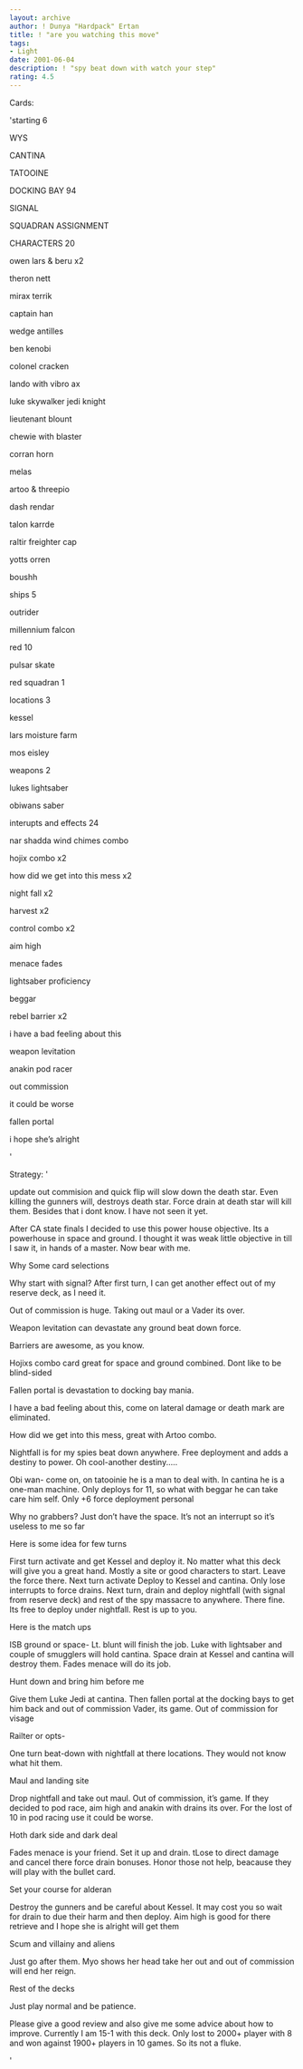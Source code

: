 ```yaml
---
layout: archive
author: ! Dunya "Hardpack" Ertan
title: ! "are you watching this move"
tags:
- Light
date: 2001-06-04
description: ! "spy beat down with watch your step"
rating: 4.5
---
```

Cards: 

'starting 6


WYS

CANTINA

TATOOINE

DOCKING BAY 94

SIGNAL

SQUADRAN ASSIGNMENT


CHARACTERS 20

owen lars & beru x2

theron nett

mirax terrik

captain han

wedge antilles

ben kenobi

colonel cracken

lando with vibro ax

luke skywalker jedi knight

lieutenant blount

chewie with blaster

corran horn

melas

artoo & threepio

dash rendar

talon karrde

raltir freighter cap

yotts orren

boushh


ships 5

outrider

millennium falcon

red 10

pulsar skate

red squadran 1


locations 3

kessel

lars moisture farm

mos eisley


weapons 2

lukes lightsaber

obiwans saber


interupts and effects 24

nar shadda wind chimes combo

hojix combo x2

how did we get into this mess x2

night fall x2

harvest x2

control combo x2

aim high

menace fades

lightsaber proficiency

beggar

rebel barrier x2

i have a bad feeling about this

weapon levitation

anakin pod racer

out commission

it could be worse

fallen portal

i hope she’s alright




'

Strategy: '

update out commision and quick flip will slow down the death star. Even killing the gunners will, destroys death star. Force drain at death star will kill them. Besides that i dont know. I have not seen it yet.




After CA state finals I decided to use this power house objective. Its a powerhouse in space and ground. I thought it was weak little objective in till I saw it, in hands of a master. Now bear with me.

Why Some card selections

Why start with signal? After first turn, I can get another effect out of my reserve deck, as I need it. 

Out of commission is huge. Taking out maul or a Vader its over.

Weapon levitation can devastate any ground beat down force.

Barriers are awesome, as you know.

Hojixs combo card great for space and ground combined. Dont like to be blind-sided

Fallen portal is devastation to docking bay mania.

I have a bad feeling about this, come on lateral damage or death mark are eliminated.

How did we get into this mess, great with Artoo combo.

Nightfall is for my spies beat down anywhere.  Free deployment and adds a destiny to power. Oh cool-another destiny.....

Obi wan- come on, on tatooinie he is a man to deal with. In cantina he is a one-man machine. Only deploys for 11, so what with beggar he can take care him self. Only +6 force deployment personal

Why no grabbers? Just don’t have the space. It’s not an interrupt so it’s useless to me so far

Here is some idea for few turns

First turn activate and get Kessel and deploy it. No matter what this deck will give you a great hand. Mostly a site or good characters to start. Leave the force there. Next turn activate Deploy to Kessel and cantina. Only lose interrupts to force drains.  Next turn, drain and deploy nightfall (with signal from reserve deck) and rest of the spy massacre to anywhere. There fine. Its free to deploy under nightfall. Rest is up to you. 


Here is the match ups

ISB ground or space- Lt. blunt will finish the job. Luke with lightsaber and couple of smugglers will hold cantina. Space drain at Kessel and cantina will destroy them. Fades menace will do its job. 


Hunt down and bring him before me

Give them Luke Jedi at cantina. Then fallen portal at the docking bays to get him back and out of commission Vader, its game. Out of commission for visage


Railter or opts-

One turn beat-down with nightfall at there locations. They would not know what hit them.


Maul and landing site

Drop nightfall and take out maul. Out of commission, it’s game. If they decided to pod race, aim high and anakin with drains its over. For the lost of 10 in pod racing use it could be worse. 


Hoth dark side and dark deal

Fades menace is your friend. Set it up and drain. tLose to direct damage and cancel there force drain bonuses. Honor those not help, beacause they will play with the bullet card.


Set your course for alderan 

Destroy the gunners and be careful about Kessel. It may cost you so wait for drain to due their harm and then deploy.  Aim high is good for there retrieve and I hope she is alright will get them


Scum and villainy and aliens

Just go after them. Myo shows her head take her out and out of commission will end her reign. 


Rest of the decks

Just play normal and be patience. 


Please give a good review and also give me some advice about how to improve. Currently I am 15-1 with this deck. Only lost to 2000+ player with 8 and won against 1900+ players in 10 games. So its not a fluke. 

'